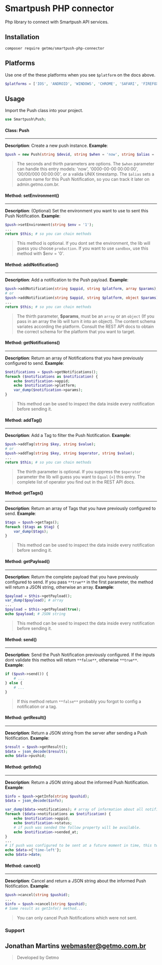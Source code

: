 # Smartpush PHP connector

Php library to connect with Smartpush API services.

## Installation

```shell
composer require getmo/smartpush-php-connector
```

## Platforms
Use one of the these platforms when you see ```$platform``` on the docs above.
```php
$platforms = ['IOS', 'ANDROID', 'WINDOWS', 'CHROME', 'SAFARI', 'FIREFOX'];
```

## Usage
Import the Push class into your project.

```php
use Smartpush\Push;
```

#### Class: Push
---
**Description**: Create a new push instance. **Example**:
```php
$push = new Push(string $devid, string $when = 'now', string $alias = '');
```
> The seconds and thirth parameters are options. The ```$when``` parameter can handle this entry models: 'now', '0000-00-00 00:00:00', '00/00/000 00:00:00', or a valida UNIX timestamp. The ```$alias``` sets a custom name for this Push Notification, so you can track it later on admin.getmo.com.br.


#### Method: setEnvironment()
---
**Description**: (Optional) Set the environment you want to use to sent this Push Notification. **Example**:
```php
$push->setEnvironment(string $env = '1');
...
return $this; # so you can chain methods
```
> This method is optional. If you dont set the environment, the lib will guess you choose ```production```. If you want to use ```sandbox```, use this method with $env = '0'.


#### Method: addNotification()
---
**Description**: Add a notification to the Push payload. **Example**:
```php
$push->addNotification(string $appid, string $platform, array $params);
# or
$push->addNotification(string $appid, string $platform, object $params);
...
return $this; # so you can chain methods
```
> The thirth parameter, **$params**, must be an ```array``` or an ```object``` (If you pass in an array the lib will turn it into an object). The content schema variates according the platform. Consult the REST API docs to obtain the correct schema for the platform that you want to target.


#### Method: getNotifications()
---
**Description**: Return an array of Notifications that you have previously configured to send. **Example**:
```php
$notifications = $push->getNotifications();
foreach ($notifications as $notification) {
    echo $notification->appid;
    echo $notification->platform;
    var_dump($notification->params);
}
```
> This method can be used to inspect the data inside every notification before sending it.


#### Method: addTag()
---
**Description**: Add a Tag to filter the Push Notification. **Example**:
```php
$push->addTag(string $key, string $value);
# or
$push->addTag(string $key, string $operator, string $value);
...
return $this; # so you can chain methods
```
> The thirth parameter is optional. If you suppress the ```$operator``` parameter the lib will guess you want to ```Equal``` (=) this entry. The complete list of operator you find out in the REST API docs.


#### Method: getTags()
---
**Description**: Return an array of Tags that you have previously configured to send. **Example**:
```php
$tags = $push->getTags();
foreach ($tags as $tag) {
    var_dump($tags);
}
```
> This method can be used to inspect the data inside every notification before sending it.


#### Method: getPayload()
---
**Description**: Return the complete payload that you have previously configured to send. If you pass ```**true**``` in the first parameter, the method will return a JSON string, otherwise an array. **Example**:
```php
$payload = $this->getPayload();
var_dump($payload); # array
...
$payload = $this->getPayload(true);
echo $payload; # JSON string
```
> This method can be used to inspect the data inside every notification before sending it.


#### Method: send()
---
**Description**: Send the Push Notification previously configured. If the inputs dont validate this methos will return ```**false**```, otherwise ```**true**```. **Example**:
```php
if ($push->send()) {
    # ...
} else {
    # ...
}
```
> If this method return ```**false**``` probably you forgot to config a notification or a tag.


#### Method: getResult()
---
**Description**: Return a JSON string from the server after sending a Push Notification. **Example**:
```php
$result = $push->getResult();
$data = json_decode($result);
echo $data->pushid;
```

#### Method: getInfo()
---
**Description**: Return a JSON string about the informed Push Notification. **Example**:
```php
$info = $push->getInfo(string $pushid);
$data = json_decode($info);

var_dump($data->notifications); # array of information about all notifications of this push.
foreach ($data->notifications as $notification) {
    echo $notification->appid;
    echo $notification->status;
    # if push was sended the follow property will be available.
    echo $notification->sended_at;
}
...
# if push was configured to be sent at a future moment in time, this two properties will be available.
echo $data->{'time-left'};
echo $data->date;
```

#### Method: cancel()
---
**Description**: Cancel and return a JSON string about the informed Push Notification. **Example**:
```php
$push->cancel(string $pushid);
...
$info = $push->cancel(string $pushid);
# Same result as getInfo() method...
```
> You can only cancel Push Notifications which were not sent.


### Support
Jonathan Martins
webmaster@getmo.com.br
---

> Developed by Getmo